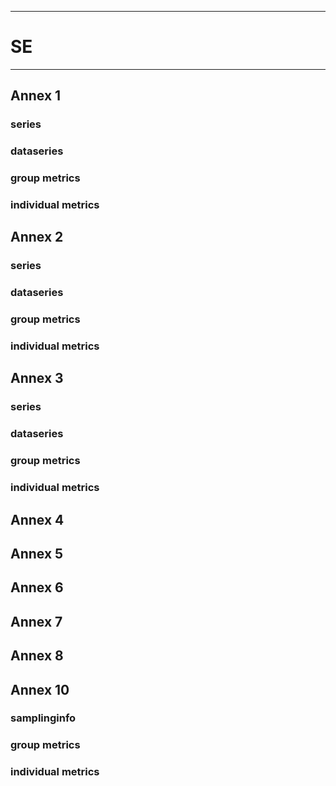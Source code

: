 -----------------------------------------------------------
# SE
-----------------------------------------------------------

## Annex 1

### series

### dataseries


### group metrics


### individual metrics

## Annex 2

### series

### dataseries


### group metrics


### individual metrics



## Annex 3

### series

### dataseries


### group metrics


### individual metrics



## Annex 4


## Annex 5


## Annex 6



## Annex 7



## Annex 8


## Annex 10

### samplinginfo


### group metrics


### individual metrics



